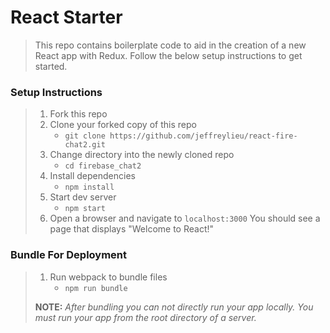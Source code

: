 # React Starter

> This repo contains boilerplate code to aid in the creation of a new React app with Redux. Follow the below setup instructions to get started.

### Setup Instructions

> 1. Fork this repo
> 1. Clone your forked copy of this repo
>    - `git clone https://github.com/jeffreylieu/react-fire-chat2.git`
> 1. Change directory into the newly cloned repo
>    - `cd firebase_chat2`
> 1. Install dependencies 
>    - `npm install`
> 1. Start dev server
>    - `npm start`
> 1. Open a browser and navigate to `localhost:3000` You should see a page that displays "Welcome to React!"

### Bundle For Deployment

> 1. Run webpack to bundle files
>    - `npm run bundle`
> 
> **NOTE:** *After bundling you can not directly run your app locally. You must run your app from the root directory of a server.*
